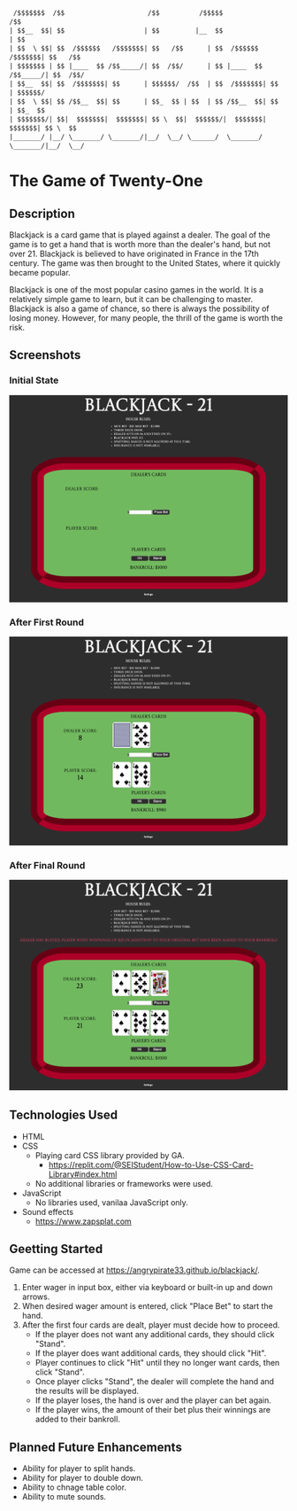 ```
 /$$$$$$$  /$$                     /$$          /$$$$$                     /$$      
| $$__  $$| $$                    | $$         |__  $$                    | $$      
| $$  \ $$| $$  /$$$$$$   /$$$$$$$| $$   /$$      | $$  /$$$$$$   /$$$$$$$| $$   /$$
| $$$$$$$ | $$ |____  $$ /$$_____/| $$  /$$/      | $$ |____  $$ /$$_____/| $$  /$$/
| $$__  $$| $$  /$$$$$$$| $$      | $$$$$$/  /$$  | $$  /$$$$$$$| $$      | $$$$$$/ 
| $$  \ $$| $$ /$$__  $$| $$      | $$_  $$ | $$  | $$ /$$__  $$| $$      | $$_  $$ 
| $$$$$$$/| $$|  $$$$$$$|  $$$$$$$| $$ \  $$|  $$$$$$/|  $$$$$$$|  $$$$$$$| $$ \  $$
|_______/ |__/ \_______/ \_______/|__/  \__/ \______/  \_______/ \_______/|__/  \__/
```


# The Game of Twenty-One

## Description
Blackjack is a card game that is played against a dealer. The goal of the game is to get a hand that is worth more than the dealer's hand, but not over 21. Blackjack is believed to have originated in France in the 17th century. The game was then brought to the United States, where it quickly became popular.

Blackjack is one of the most popular casino games in the world. It is a relatively simple game to learn, but it can be challenging to master. Blackjack is also a game of chance, so there is always the possibility of losing money. However, for many people, the thrill of the game is worth the risk.

## Screenshots
### Initial State
![Alt text](images/BJ%20Screen%201.png)
### After First Round
![Alt text](images/BJ%20Screen%202.png)
### After Final Round
![](images/BJ%20Screen%203.png)

## Technologies Used
- HTML
- CSS
    - Playing card CSS library provided by GA.
        - https://replit.com/@SEIStudent/How-to-Use-CSS-Card-Library#index.html
    - No additional libraries or frameworks were used.
- JavaScript
    - No libraries used, vanilaa JavaScript only.
- Sound effects
    - https://www.zapsplat.com

## Geetting Started
Game can be accessed at https://angrypirate33.github.io/blackjack/.

1) Enter wager in input box, either via keyboard or built-in up and down arrows.
2) When desired wager amount is entered, click "Place Bet" to start the hand.
3) After the first four cards are dealt, player must decide how to proceed.
    - If the player does not want any additional cards, they should click "Stand".
    - If the player does want additional cards, they should click "Hit".
    - Player continues to click "Hit" until they no longer want cards, then click "Stand".
    - Once player clicks "Stand", the dealer will complete the hand and the results will be displayed.
    - If the player loses, the hand is over and the player can bet again.
    - If the player wins, the amount of their bet plus their winnings are added to their bankroll.

## Planned Future Enhancements
- Ability for player to split hands.
- Ability for player to double down.
- Ability to chnage table color.
- Ability to mute sounds.